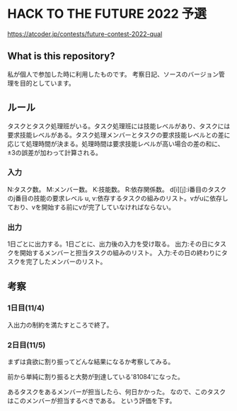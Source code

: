 # HACK TO THE FUTURE 2022 予選
https://atcoder.jp/contests/future-contest-2022-qual

## What is this repository?

私が個人で参加した時に利用したものです。
考察日記、ソースのバージョン管理を目的としています。

## ルール

タスクとタスク処理班がいる。タスク処理班には技能レベルがあり、タスクには要求技能レベルがある。タスク処理メンバーとタスクの要求技能レベルとの差に応じて処理時間が決まる。処理時間は要求技能レベルが高い場合の差の和に、±3の誤差が加わって計算される。

### 入力
N:タスク数。
M:メンバー数。
K:技能数。
R:依存関係数。
d[i][j]:i番目のタスクのj番目の技能の要求レベル
u, v:依存するタスクの組みのリスト。vがuに依存しており、vを開始する前にvが完了していなければならない。

### 出力
1日ごとに出力する。1日ごとに、出力後の入力を受け取る。
出力:その日にタスクを開始するメンバーと担当タスクの組みのリスト。
入力:その日の終わりにタスクを完了したメンバーのリスト。


## 考察

### 1日目(11/4)

入出力の制約を満たすところで終了。

### 2日目(11/5)

まずは貪欲に割り振ってどんな結果になるか考察してみる。

前から単純に割り振ると大勢が到達している'81084'になった。

あるタスクをあるメンバーが担当したら、何日かかった。
なので、このタスクはこのメンバーが担当するべきである。
という評価を下す。


